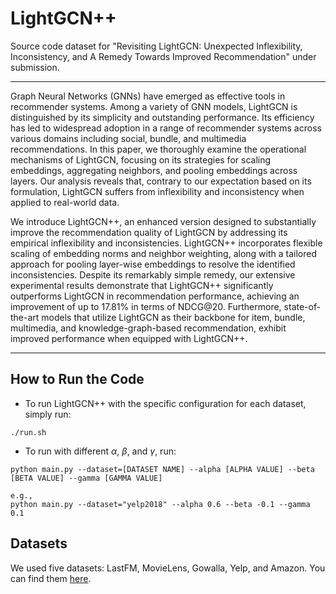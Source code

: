 # LightGCN++
Source code dataset for "Revisiting LightGCN: Unexpected Inflexibility, Inconsistency, and A Remedy Towards Improved Recommendation" under submission. 

---

Graph Neural Networks (GNNs) have emerged as effective tools in recommender systems. Among a variety of GNN models, LightGCN is distinguished by its simplicity and outstanding performance. Its efficiency has led to widespread adoption in a range of recommender systems across various domains including social, bundle, and multimedia recommendations. In this paper, we thoroughly examine the operational mechanisms of LightGCN, focusing on its strategies for scaling embeddings, aggregating neighbors, and pooling embeddings across layers. Our analysis reveals that, contrary to our expectation based on its formulation, LightGCN suffers from inflexibility and inconsistency when applied to real-world data.

We introduce LightGCN++, an enhanced version designed to substantially improve the recommendation quality of LightGCN by addressing its empirical inflexibility and inconsistencies. LightGCN++ incorporates flexible scaling of embedding norms and neighbor weighting, along with a tailored approach for pooling layer-wise embeddings to resolve the identified inconsistencies. Despite its remarkably simple remedy, our extensive experimental results demonstrate that LightGCN++ significantly outperforms LightGCN in recommendation performance, achieving an improvement of up to 17.81% in terms of NDCG@20. Furthermore, state-of-the-art models that utilize LightGCN as their backbone for item, bundle, multimedia, and knowledge-graph-based recommendation, exhibit improved performance when equipped with LightGCN++.

---

## How to Run the Code
* To run LightGCN++ with the specific configuration for each dataset, simply run:
```
./run.sh
```
* To run with different $\alpha$, $\beta$, and $\gamma$, run:
```
python main.py --dataset=[DATASET NAME] --alpha [ALPHA VALUE] --beta [BETA VALUE] --gamma [GAMMA VALUE]

e.g.,
python main.py --dataset="yelp2018" --alpha 0.6 --beta -0.1 --gamma 0.1
```

## Datasets
We used five datasets: LastFM, MovieLens, Gowalla, Yelp, and Amazon. You can find them [here](data).
